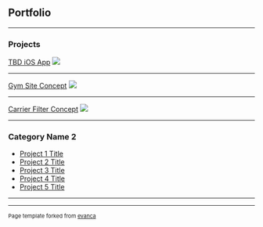 ## Portfolio

---

### Projects 

[TBD iOS App](/sample_page)
<img src="images/tbdApp.gif?raw=true"/>

---
[Gym Site Concept](/pdf/sample_presentation.pdf)
<img src="images/gymSite.gif?raw=true"/>

---
[Carrier Filter Concept](http://example.com/)
<img src="images/carrierSite.gif?raw=true"/>

---

### Category Name 2

- [Project 1 Title](http://example.com/)
- [Project 2 Title](http://example.com/)
- [Project 3 Title](http://example.com/)
- [Project 4 Title](http://example.com/)
- [Project 5 Title](http://example.com/)

---




---
<p style="font-size:11px">Page template forked from <a href="https://github.com/evanca/quick-portfolio">evanca</a></p>
<!-- Remove above link if you don't want to attibute -->
